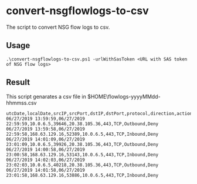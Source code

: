 # convert-nsgflowlogs-to-csv

The script to convert NSG flow logs to csv.

## Usage

```
.\convert-nsgflowlogs-to-csv.ps1 -urlWithSasToken <URL with SAS token of NSG flow logs>
```

## Result

This script genarates a csv file in $HOME\flowlogs-yyyyMMdd-hhmmss.csv

```
utcDate,localDate,srcIP,srcPort,dstIP,dstPort,protocol,direction,action
06/27/2019 13:59:59,06/27/2019 22:59:59,10.0.6.5,39646,20.38.105.36,443,TCP,Outbound,Deny
06/27/2019 13:59:58,06/27/2019 22:59:58,168.63.129.16,52389,10.0.6.5,443,TCP,Inbound,Deny
06/27/2019 14:01:09,06/27/2019 23:01:09,10.0.6.5,39926,20.38.105.36,443,TCP,Outbound,Deny
06/27/2019 14:00:58,06/27/2019 23:00:58,168.63.129.16,53143,10.0.6.5,443,TCP,Inbound,Deny
06/27/2019 14:02:03,06/27/2019 23:02:03,10.0.6.5,40218,20.38.105.36,443,TCP,Outbound,Deny
06/27/2019 14:01:58,06/27/2019 23:01:58,168.63.129.16,53886,10.0.6.5,443,TCP,Inbound,Deny
```
